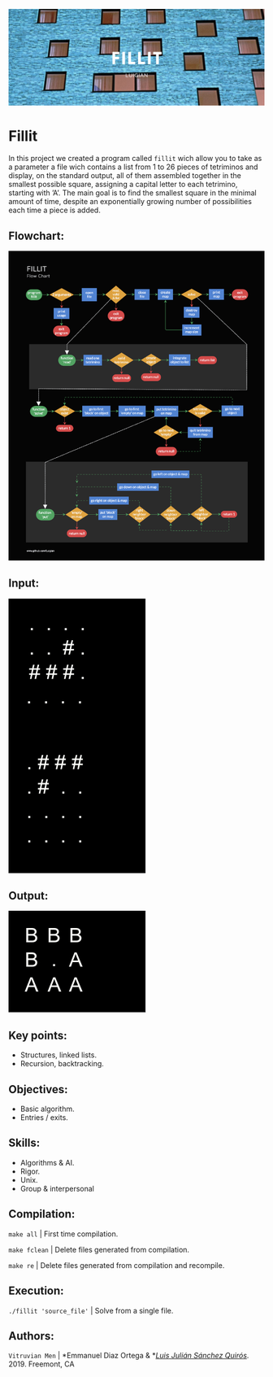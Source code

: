 ![](resources/images/fillit_banner.png)

# Fillit

In this project we created a program called `fillit` wich allow you to take as a parameter a file wich contains a list from 1 to 26 pieces of tetriminos and display, on the standard output, all of them assembled together in the smallest possible square, assigning a capital letter to each tetrimino, starting with ’A’. The main goal is to find the smallest square in the minimal amount of time, despite an exponentially growing number of possibilities each time a piece is added.

## Flowchart:
![](resources/images/fillit_flowchart.png)

## Input:
![](resources/images/fillit_input.jpg)

## Output:
![](resources/images/fillit_output.jpg)

## Key points:

* Structures, linked lists.
* Recursion, backtracking.

## Objectives:

* Basic algorithm. 
* Entries / exits.

## Skills:
 
* Algorithms & AI.
* Rigor.
* Unix.
* Group & interpersonal

## Compilation:

`make all` | First time compilation.

`make fclean` | Delete files generated from compilation.

`make re` | Delete files generated from compilation and recompile.

## Execution:

`./fillit 'source_file'` | Solve from a single file.

## Authors:

`Vitruvian Men` | *Emmanuel Diaz Ortega & *[*Luis Julián Sánchez Quirós*](https://www.linkedin.com/in/luis-juli%C3%A1n-s%C3%A1nchez-quir%C3%B3s-13bb3b189/).
2019. Freemont, CA
